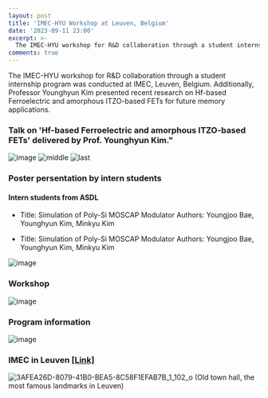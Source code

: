 ```yaml
---
layout: post
title: 'IMEC-HYU Workshop at Leuven, Belgium'
date: '2023-09-11 23:00'
excerpt: >-
  The IMEC-HYU workshop for R&D collaboration through a student internship program was conducted at IMEC, Leuven, Belgium. Additionally, Professor Younghyun Kim presented recent research on Hf-based Ferroelectric and amorphous ITZO-based FETs for future memory applications.
comments: true
---
```

The IMEC-HYU workshop for R&D collaboration through a student internship program was conducted at IMEC, Leuven, Belgium. Additionally, Professor Younghyun Kim presented recent research on Hf-based Ferroelectric and amorphous ITZO-based FETs for future memory applications.


### Talk on 'Hf-based Ferroelectric and amorphous ITZO-based FETs' delivered by Prof. Younghyun Kim."
![image](https://github.com/yh2424/yh2424.github.io/assets/32427749/3378a2be-aec9-4e27-b2d0-f5047039cdd1)
![middle](https://github.com/yh2424/yh2424.github.io/assets/32427749/58c1de3d-f606-4b41-9cd5-ea9a09074864)
![last](https://github.com/yh2424/yh2424.github.io/assets/32427749/c74ef96a-9799-4f0b-a250-019f09b5d1f6)


### Poster persentation by intern students 
#### Intern students from ASDL
- Title: Simulation of Poly-Si MOSCAP Modulator
Authors: Youngjoo Bae, Younghyun Kim, Minkyu Kim  

- Title: Simulation of Poly-Si MOSCAP Modulator
Authors: Youngjoo Bae, Younghyun Kim, Minkyu Kim

![image](https://github.com/yh2424/yh2424.github.io/assets/32427749/d4443a95-52c7-4128-a530-8365995c89eb)



### Workshop
![image](https://github.com/yh2424/yh2424.github.io/assets/32427749/4f32add1-7915-43d9-9136-15b2e065eebe)


### Program information
![image](https://github.com/yh2424/yh2424.github.io/assets/32427749/b686f8a3-270f-41e7-8608-64b624a8e992)


### IMEC in Leuven [[Link]](https://www.imec-int.com/en)
![3AFEA26D-8079-41B0-BEA5-8C58F1EFAB7B_1_102_o](https://github.com/yh2424/yh2424.github.io/assets/32427749/73699edf-4043-4b3c-80a1-6cca9e649c0d)
(Old town hall, the most famous landmarks in Leuven)